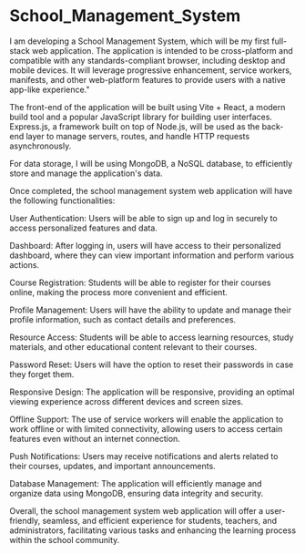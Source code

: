 # School_Management_System
I am developing a School Management System, which will be my first full-stack web application. The application is intended to be cross-platform and compatible with any standards-compliant browser, including desktop and mobile devices. It will leverage progressive enhancement, service workers, manifests, and other web-platform features to provide users with a native app-like experience."

The front-end of the application will be built using Vite + React, a modern build tool and a popular JavaScript library for building user interfaces. Express.js, a framework built on top of Node.js, will be used as the back-end layer to manage servers, routes, and handle HTTP requests asynchronously.

For data storage, I will be using MongoDB, a NoSQL database, to efficiently store and manage the application's data.

Once completed, the school management system web application will have the following functionalities:

User Authentication: Users will be able to sign up and log in securely to access personalized features and data.

Dashboard: After logging in, users will have access to their personalized dashboard, where they can view important information and perform various actions.

Course Registration: Students will be able to register for their courses online, making the process more convenient and efficient.

Profile Management: Users will have the ability to update and manage their profile information, such as contact details and preferences.

Resource Access: Students will be able to access learning resources, study materials, and other educational content relevant to their courses.

Password Reset: Users will have the option to reset their passwords in case they forget them.

Responsive Design: The application will be responsive, providing an optimal viewing experience across different devices and screen sizes.

Offline Support: The use of service workers will enable the application to work offline or with limited connectivity, allowing users to access certain features even without an internet connection.

Push Notifications: Users may receive notifications and alerts related to their courses, updates, and important announcements.

Database Management: The application will efficiently manage and organize data using MongoDB, ensuring data integrity and security.

Overall, the school management system web application will offer a user-friendly, seamless, and efficient experience for students, teachers, and administrators, facilitating various tasks and enhancing the learning process within the school community.
